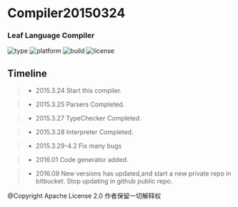 # Compiler20150324

### Leaf Language Compiler

![type](https://img.shields.io/badge/type-library-pink.svg)
![platform](https://img.shields.io/badge/platform-windows-brightgreen.svg)
![build](https://img.shields.io/wercker/ci/wercker/docs.svg)
![license](https://img.shields.io/aur/license/yaourt.svg)

## Timeline
> +  2015.3.24 Start this compiler.

> +  2015.3.25 Parsers Completed.

> +  2015.3.27 TypeChecker Completed.

> +  2015.3.28 Interpreter Completed.

> +  2015.3.29-4.2 Fix many bugs

> +  2016.01 Code generator added.

> +  2016.09 New versions has updated,and start a new private repo in bitbucket. Stop updating in github public repo.




@Copyright Apache License 2.0 作者保留一切解释权
